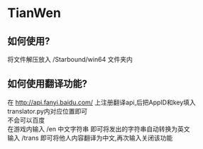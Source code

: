 # TianWen

## 如何使用?
  将文件解压放入 /Starbound/win64 文件夹内
## 如何使用翻译功能?
  在 http://api.fanyi.baidu.com/ 上注册翻译api,后把AppID和key填入translator.py内对应位置即可<br>
  不会可以百度<br>
  在游戏内输入 /en 中文字符串 即可将发出的字符串自动转换为英文<br>
  输入 /trans 即可将他人内容翻译为中文,再次输入关闭该功能<br>
